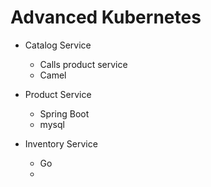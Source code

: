 # Advanced Kubernetes 


- Catalog Service 
    - Calls product service 
    - Camel 

- Product Service
    - Spring Boot
    - mysql 


- Inventory Service 
    - Go
    - 


